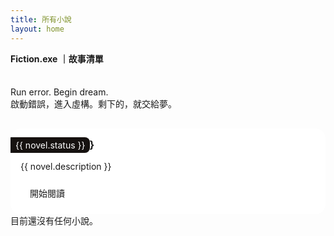 ```yaml
---
title: 所有小說
layout: home
---
```


<script setup>
import { data as novels } from './novels.data.mjs'; 
import { withBase } from 'vitepress';
</script>

#### Fiction.exe ｜故事清單

<br>
Run error. Begin dream.<br>
啟動錯誤，進入虛構。剩下的，就交給夢。

<div v-if="novels && novels.length > 0" class="novel-list">
  <div v-for="novel in novels" :key="novel.id" class="novel-item">
    <a :href="withBase(novel.link)">
      <img v-if="novel.coverImage" :src="withBase(novel.coverImage)" :alt="novel.title + ' 封面'" class="novel-list-cover">
      <div class="card-body">
        <h3>{{ novel.title }}</h3>
        <!-- <p class="novel-list-author">作者：{{ novel.author }}</p> -->
        <span class="novel-list-status">{{ novel.status }}</span>
        <p class="novel-list-description">{{ novel.description }}</p>
        <a :href="withBase(novel.link)" class="read-more">開始閱讀</a>
      </div>
    </a>
  </div>
</div>
<p v-else>目前還沒有任何小說。</p>

<style scoped>

h1, h2, h3, h4, h5, h6, p {
  margin-top: 0;
  padding: 0;
  border: none;
}
ul {
    list-style: none;
    margin: 0;
    padding: 0;
}

a {
    text-decoration: none;
    color: inherit;
}

.novel-list {
  display: grid;
  grid-template-columns: repeat(auto-fill, minmax(280px, 1fr)); /* 響應式網格佈局 */
  gap: 20px;
  margin-top: 30px;
}
.novel-item {
  border: 1px solid var(--vp-c-divider);
  border-radius: 1rem;
  display: flex;
  flex-direction: column;
  overflow: hidden;
  position: relative;
  background-color: #fff;
}
.novel-item .card-body {
  padding: 1rem;
}
.novel-list-cover {
  width: 100%;
  max-height: 240px;
  object-fit: cover;
}
.novel-list-author, .novel-list-status {
  color: var(--vp-c-text-2);
  margin: 2px 0;
}
.novel-list-status {
  position: absolute;
  top: 0.75rem;
  left: 0;
  background-color: #161210;
  color: #ffffff;
  padding: 0.25rem 0.5rem;
  font-size: 0.875rem;
  border-radius: 0 0.5rem 0.5rem 0;
}

.novel-list-description {
  font-size: 0.875rem;
  color: var(--vp-c-text-2);
  flex-grow: 1;
  margin: 1rem 0;
}
.read-more {
  display: inline-block;
  padding: 8px 15px;
  background-color: var(--vp-c-brand-1);
  color: var(--vp-c-bg-soft);
  border-radius: 4px;
  text-decoration: none;
  transition: background-color 0.3s;
  align-self: flex-start;
}
.read-more:hover {
  background-color: var(--vp-c-brand-3);
  color: white;
}
</style>
